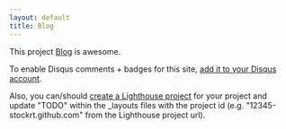 ```yaml
---
layout: default
title: Blog
---
```


This project <a href="http://github.com/stockrt/stockrt.github.com">Blog</a> is awesome.

To enable Disqus comments + badges for this site, [add it to your Disqus account](http://disqus.com/add/).

Also, you can/should [create a Lighthouse project](http://stockrt.lighthouseapp.com/projects/new) for your project and update "TODO" within the _layouts files with the project id (e.g. "12345-stockrt.github.com" from the Lighthouse project url).